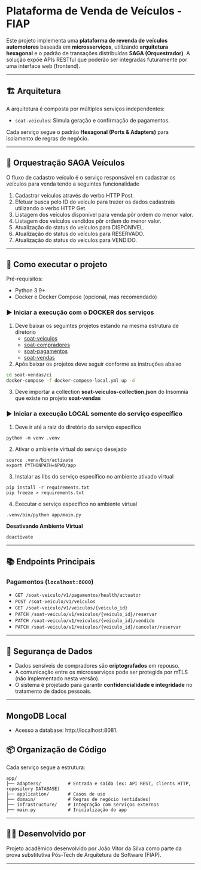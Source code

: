 
# Plataforma de Venda de Veículos - FIAP

Este projeto implementa uma **plataforma de revenda de veículos automotores** baseada em **microsserviços**, utilizando **arquitetura hexagonal** e o padrão de transações distribuídas **SAGA (Orquestrador)**. A solução expõe APIs RESTful que poderão ser integradas futuramente por uma interface web (frontend).

---

## 🏗️ Arquitetura

A arquitetura é composta por múltiplos serviços independentes:

- `soat-veiculos`: Simula geração e confirmação de pagamentos.

Cada serviço segue o padrão **Hexagonal (Ports & Adapters)** para isolamento de regras de negócio.

---

## 🔁 Orquestração SAGA Veículos

O fluxo de cadastro veículo é o serviço responsável em cadastrar os veículos para venda tendo a seguintes funcionalidade

1. Cadastrar veículos através do verbo HTTP Post.
2. Efetuar busca pelo ID do veículo para trazer os dados cadastrais utilizando o verbo HTTP Get.
3. Listagem dos veículos disponível para venda pôr ordem do menor valor.
4. Listagem dos veículos vendidos pôr ordem do menor valor.
5. Atualização do status do veículos para DISPONIVEL.
6. Atualização do status do veículos para RESERVADO.
7. Atualização do status do veículos para VENDIDO.

---

## 🚀 Como executar o projeto

Pré-requisitos:
- Python 3.9+
- Docker e Docker Compose (opcional, mas recomendado)

### ▶️ Iniciar a execução com o DOCKER dos serviços
1. Deve baixar os seguintes projetos estando na mesma estrutura de diretorio
   - [soat-veiculos](https://github.com/jvds-soat-fiap/soat-vendas)
   - [soat-compradores](https://github.com/jvds-soat-fiap/soat-compradores.git)
   - [soat-pagamentos](https://github.com/jvds-soat-fiap/soat-pagamentos.git)
   - [soat-vendas](https://github.com/jvds-soat-fiap/soat-vendas.git)
2. Após baixar os projetos deve seguir conforme as instruções abaixo
```bash
cd soat-vendas/ci
docker-compose -f docker-compose-local.yml up -d
```
3. Deve importar a collection **soat-veiculos-collection.json** do Insomnia que existe no projeto **soat-vendas**


### ▶️ Iniciar a execução LOCAL somente do serviço específico
1. Deve ir até a raiz do diretório do serviço específico
```
python -m venv .venv
```
2. Ativar o ambiente virtual do serviço desejado
```
source .venv/bin/activate
export PYTHONPATH=$PWD/app
```
3. Instalar as libs do serviço específico no ambiente ativado virtual
```
pip install -r requirements.txt
pip freeze > requirements.txt
```
4. Executar o serviço específico no ambiente virtual
```
.venv/bin/python app/main.py
```

**Desativando Ambiente Virtual**
```
deactivate
```
---


## 📚 Endpoints Principais

### Pagamentos (`localhost:8000`)
- `GET /soat-veiculo/v1/pagamentos/health/actuator`
- `POST /soat-veiculo/v1/veiculos`
- `GET /soat-veiculo/v1/veiculos/{veiculo_id}`
- `PATCH /soat-veiculo/v1/veiculos/{veiculo_id}/reservar`
- `PATCH /soat-veiculo/v1/veiculos/{veiculo_id}/vendido`
- `PATCH /soat-veiculo/v1/veiculos/{veiculo_id}/cancelar/reservar`

---

## 🔐 Segurança de Dados

- Dados sensíveis de compradores são **criptografados** em repouso.
- A comunicação entre os microsserviços pode ser protegida por mTLS (não implementado nesta versão).
- O sistema é projetado para garantir **confidencialidade e integridade** no tratamento de dados pessoais.

---

## MongoDB Local
- Acesso a database: http://localhost:8081.

## 📦 Organização de Código

Cada serviço segue a estrutura:

```
app/
├── adapters/          # Entrada e saída (ex: API REST, clients HTTP, repository DATABASE)
├── application/       # Casos de uso
├── domain/            # Regras de negócio (entidades)
├── infrastructure/    # Integração com serviços externos
├── main.py            # Inicialização do app
```

---

## 👨‍💻 Desenvolvido por

Projeto acadêmico desenvolvido por João Vitor da Silva como parte da prova substitutiva Pós-Tech de Arquitetura de Software (FIAP).  

---
